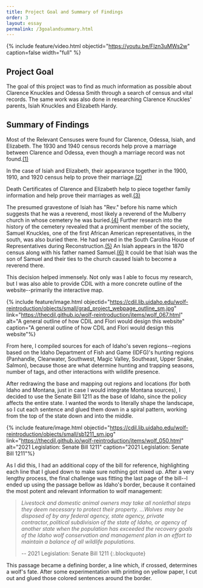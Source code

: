 ```yaml
---
title: Project Goal and Summary of Findings
order: 3
layout: essay
permalink: /3goalandsummary.html
---
```


{% include feature/video.html objectid="https://youtu.be/Flzn3uMWs2w" caption=false width="full" %}

## Project Goal

The goal of this project was to find as much information as possible about Clarence Knuckles and Odessa Smith through a search of census and vital records. The same work was also done in researching Clarence Knuckles' parents, Isiah Knuckles and Elizabeth Hardy. 

## Summary of Findings

Most of the Relevant Censuses were found for Clarence, Odessa, Isiah, and Elizabeth. The 1930 and 1940 census records help prove a marriage between Clarence and Odessa, even though a marriage record was not found.[(1)](https://zigavivei.github.io/family_history_cb/sources.html)

In the case of Isiah and Elizabeth, their appearance together in the 1900, 1910, and 1920 census help to prove their marriage.[(2)](https://zigavivei.github.io/family_history_cb/sources.html)

Death Certificates of Clarence and Elizabeth help to piece together family information and help prove their marriages as well.[(3)](https://zigavivei.github.io/family_history_cb/sources.html)

The presumed gravestone of Isiah has "Rev." before his name which suggests that he was a reverend, most likely a reverend of the Mulberry church in whose cemetery he was buried.[(4)](https://zigavivei.github.io/family_history_cb/sources.html) Further research into the history of the cemetery revealed that a prominent member of the society, Samuel Knuckles, one of the first African American representatives, in the south, was also buried there. He had served in the South Carolina House of Representatives during Reconstruction.[(5)](https://zigavivei.github.io/family_history_cb/sources.html) An Isiah appears in the 1870 census along with his father named Samuel.[(6)](https://zigavivei.github.io/family_history_cb/sources.html) It could be that Isiah was the son of Samuel and their ties to the church caused Isiah to become a reverend there. 













This decision helped immensely. Not only was I able to focus my research, but I was also able to provide CDIL with a more concrete outline of the website--primarily the interactive map.

{% include feature/image.html objectid="https://cdil.lib.uidaho.edu/wolf-reintroduction/objects/small/grad_project_webpage_outline_sm.jpg" link="https://thecdil.github.io/wolf-reintroduction/items/wolf_067.html" alt="A general outline of how CDIL and Flori would design this website" caption="A general outline of how CDIL and Flori would design this website"%}

From here, I compiled sources for each of Idaho's seven regions--regions based on the Idaho Department of Fish and Game (IDFG)'s hunting regions (Panhandle, Clearwater, Southwest, Magic Valley, Southeast, Upper Snake, Salmon), because those are what determine hunting and trapping seasons, number of tags, and other interactions with wildlife presence.

After redrawing the base and mapping out regions and locations (for both Idaho and Montana, just in case I would integrate Montana sources), I decided to use the Senate Bill 1211 as the base of Idaho, since the policy affects the entire state. I wanted the words to literally shape the landscape, so I cut each sentence and glued them down in a spiral pattern, working from the top of the state down and into the middle.

{% include feature/image.html objectid="https://cdil.lib.uidaho.edu/wolf-reintroduction/objects/small/sb1211_sm.jpg" link="https://thecdil.github.io/wolf-reintroduction/items/wolf_050.html" alt="2021 Legislation: Senate Bill 1211" caption="2021 Legislation: Senate Bill 1211"%}

As I did this, I had an additional copy of the bill for reference, highlighting each line that I glued down to make sure nothing got mixed up. After a very lengthy process, the final challenge was fitting the last page of the bill--I ended up using the passage bellow as Idaho's border, because it contained the most potent and relevant information to wolf management:

> *Livestock and domestic animal owners may take all nonlethal steps they deem necessary to protect their property. ...Wolves  may be disposed of by any federal agency, state agency, private contractor, political subdivision of the state of Idaho, or agency of another state when the population has exceeded the recovery goals of the Idaho wolf conservation and management plan in an effort to maintain a balance of all wildlife populations.*
> 
> -- 2021 Legislation: Senate Bill 1211
{:.blockquote}

This passage became a defining border, a line which, if crossed, determines a wolf's fate. After some experimentation with printing on yellow paper, I cut out and glued those colored sentences around the border.
